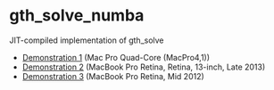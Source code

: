gth_solve_numba
===============

JIT-compiled implementation of gth_solve

* [Demonstration 1](http://nbviewer.ipython.org/github/oyamad/gth_solve_numba/blob/master/gth_solve_jit_demo01.ipynb)
  (Mac Pro Quad-Core (MacPro4,1))
* [Demonstration 2](http://nbviewer.ipython.org/github/oyamad/gth_solve_numba/blob/master/gth_solve_jit_demo02.ipynb)
  (MacBook Pro Retina, Retina, 13-inch, Late 2013)
* [Demonstration 3](http://nbviewer.ipython.org/github/oyamad/gth_solve_numba/blob/master/gth_solve_jit_demo03.ipynb)
  (MacBook Pro Retina, Mid 2012)
